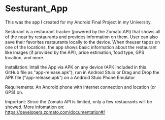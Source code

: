 # Sesturant_App

This was the app I created for my Android Final Project in my University.

Sesturant is a restaurant tracker (powered by the Zomato API) that shows all of the near by restaurants and provides information on them.
User can also save their favorites restaurants locally to the device.
When theuser tapps on one of the locations, the app shows basic information about the restaurant like images (if provided by the API), price estimation, food type, GPS location, and  more.

Installation: 
Intall the App via APK on any device (APK included in this GitHub file as "app-release.apk"), run in Android Stuio or Drag and Drop the APK file ("app-release.apk") on a Android Stuio Phone Emulator

Requirements:
An Android phone with internet connection and location (or GPS) on.

Important:
Since the Zomato API is limited, only a few restaurants will be showed. More infomation on: https://developers.zomato.com/documentation#/
